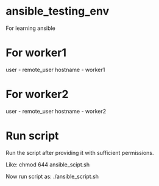 # ansible_testing_env
For learning ansible

# For worker1
user - remote_user
hostname - worker1

# For worker2
user - remote_user
hostname - worker2

# Run script
Run the script after providing it with sufficient permissions.

Like: chmod 644 ansible_scipt.sh

Now run script as: ./ansible_script.sh
